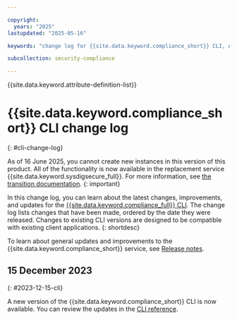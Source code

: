 ```yaml
---

copyright:
  years: "2025"
lastupdated: "2025-05-16"

keywords: "change log for {{site.data.keyword.compliance_short}} CLI, API changelog, updates to {{site.data.keyword.compliance_short}} command line interface, security compliance cli "

subcollection: security-compliance

---
```


{{site.data.keyword.attribute-definition-list}}

# {{site.data.keyword.compliance_short}} CLI change log
{: #cli-change-log}

As of 16 June 2025, you cannot create new instances in this version of this product. All of the functionality is now available in the replacement service {{site.data.keyword.sysdigsecure_full}}. For more information, see [the transition documentation](/docs/security-compliance?topic=security-compliance-scc-transition). 
{: important}


In this change log, you can learn about the latest changes, improvements, and updates for the [{{site.data.keyword.compliance_full}} CLI](/docs/security-compliance?topic=security-compliance-security-compliance-cli). The change log lists changes that have been made, ordered by the date they were released. Changes to existing CLI versions are designed to be compatible with existing client applications.
{: shortdesc}

To learn about general updates and improvements to the {{site.data.keyword.compliance_short}} service, see [Release notes](/docs/security-compliance?topic=security-compliance-release-notes).




## 15 December 2023
{: #2023-12-15-cli}

A new version of the {{site.data.keyword.compliance_short}} CLI is now available. You can review the updates in the [CLI reference](/docs/security-compliance?topic=security-compliance-security-compliance-cli).
